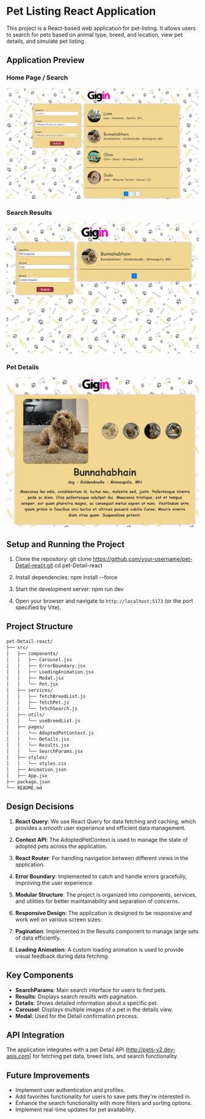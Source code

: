 # Pet Listing React Application

This project is a React-based web application for pet-listing. It allows users to search for pets based on animal type, breed, and location, view pet details, and simulate pet listing .

## Application Preview

### Home Page / Search
![Home Page](./screenshots/home-page.jpg)

### Search Results
![Search Results](./screenshots/search-result.jpg)

### Pet Details
![Pet Details](./screenshots/pet-details.jpg)


## Setup and Running the Project

1. Clone the repository:
git clone https://github.com/your-username/pet-Detail-react.git
cd pet-Detail-react

2. Install dependencies:
npm install --force

3. Start the development server:
npm run dev

4. Open your browser and navigate to `http://localhost:5173` (or the port specified by Vite).

## Project Structure
```plaintext
pet-Detail-react/
├── src/
│   ├── components/
│   │   ├── Carousel.jsx
│   │   ├── ErrorBoundary.jsx
│   │   ├── LoadingAnimation.jsx
│   │   ├── Modal.jsx
│   │   └── Pet.jsx
│   ├── services/
│   │   ├── fetchBreedList.js
│   │   ├── fetchPet.js
│   │   └── fetchSearch.js
│   ├── utils/
│   │   └── useBreedList.js
│   ├── pages/
│   │   └── AdoptedPetContext.js
│   │   └── Details.jsx
│   │   └── Results.jsx
│   │   └── SearchParams.jsx
│   ├── styles/
│   │   └── styles.css
│   ├── Animation.json
│   ├── App.jsx
├── package.json
└── README.md
```
## Design Decisions

1. **React Query**: We use React Query for data fetching and caching, which provides a smooth user experience and efficient data management.

2. **Context API**: The AdoptedPetContext is used to manage the state of adopted pets across the application.

3. **React Router**: For handling navigation between different views in the application.

4. **Error Boundary**: Implemented to catch and handle errors gracefully, improving the user experience.

5. **Modular Structure**: The project is organized into components, services, and utilities for better maintainability and separation of concerns.

6. **Responsive Design**: The application is designed to be responsive and work well on various screen sizes.

7. **Pagination**: Implemented in the Results component to manage large sets of data efficiently.

8. **Loading Animation**: A custom loading animation is used to provide visual feedback during data fetching.

## Key Components

- **SearchParams**: Main search interface for users to find pets.
- **Results**: Displays search results with pagination.
- **Details**: Shows detailed information about a specific pet.
- **Carousel**: Displays multiple images of a pet in the details view.
- **Modal**: Used for the Detail confirmation process.

## API Integration

The application integrates with a pet Detail API (http://pets-v2.dev-apis.com) for fetching pet data, breed lists, and search functionality.

## Future Improvements

- Implement user authentication and profiles.
- Add favorites functionality for users to save pets they're interested in.
- Enhance the search functionality with more filters and sorting options.
- Implement real-time updates for pet availability.





